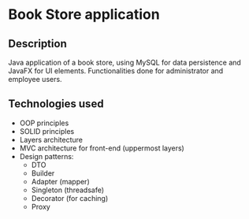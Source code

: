 # Book Store application
## Description
Java application of a book store, using MySQL for data persistence and JavaFX for UI elements. Functionalities done for administrator and employee users.

## Technologies used
- OOP principles
- SOLID principles
- Layers architecture
- MVC architecture for front-end (uppermost layers)
- Design patterns:
  - DTO
  - Builder
  - Adapter (mapper)
  - Singleton (threadsafe)
  - Decorator (for caching)
  - Proxy
